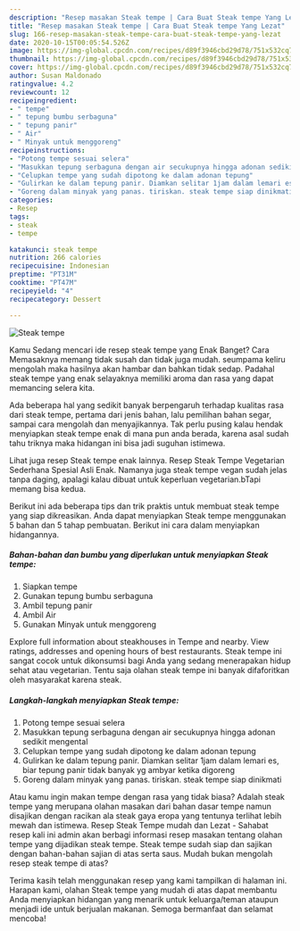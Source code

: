 ```yaml
---
description: "Resep masakan Steak tempe | Cara Buat Steak tempe Yang Lezat"
title: "Resep masakan Steak tempe | Cara Buat Steak tempe Yang Lezat"
slug: 166-resep-masakan-steak-tempe-cara-buat-steak-tempe-yang-lezat
date: 2020-10-15T00:05:54.526Z
image: https://img-global.cpcdn.com/recipes/d89f3946cbd29d78/751x532cq70/steak-tempe-foto-resep-utama.jpg
thumbnail: https://img-global.cpcdn.com/recipes/d89f3946cbd29d78/751x532cq70/steak-tempe-foto-resep-utama.jpg
cover: https://img-global.cpcdn.com/recipes/d89f3946cbd29d78/751x532cq70/steak-tempe-foto-resep-utama.jpg
author: Susan Maldonado
ratingvalue: 4.2
reviewcount: 12
recipeingredient:
- " tempe"
- " tepung bumbu serbaguna"
- " tepung panir"
- " Air"
- " Minyak untuk menggoreng"
recipeinstructions:
- "Potong tempe sesuai selera"
- "Masukkan tepung serbaguna dengan air secukupnya hingga adonan sedikit mengental"
- "Celupkan tempe yang sudah dipotong ke dalam adonan tepung"
- "Gulirkan ke dalam tepung panir. Diamkan selitar 1jam dalam lemari es, biar tepung panir tidak banyak yg ambyar ketika digoreng"
- "Goreng dalam minyak yang panas. tiriskan. steak tempe siap dinikmati"
categories:
- Resep
tags:
- steak
- tempe

katakunci: steak tempe 
nutrition: 266 calories
recipecuisine: Indonesian
preptime: "PT31M"
cooktime: "PT47M"
recipeyield: "4"
recipecategory: Dessert

---
```



![Steak tempe](https://img-global.cpcdn.com/recipes/d89f3946cbd29d78/751x532cq70/steak-tempe-foto-resep-utama.jpg)

Kamu Sedang mencari ide resep steak tempe yang Enak Banget? Cara Memasaknya memang tidak susah dan tidak juga mudah. seumpama keliru mengolah maka hasilnya akan hambar dan bahkan tidak sedap. Padahal steak tempe yang enak selayaknya memiliki aroma dan rasa yang dapat memancing selera kita.

Ada beberapa hal yang sedikit banyak berpengaruh terhadap kualitas rasa dari steak tempe, pertama dari jenis bahan, lalu pemilihan bahan segar, sampai cara mengolah dan menyajikannya. Tak perlu pusing kalau hendak menyiapkan steak tempe enak di mana pun anda berada, karena asal sudah tahu triknya maka hidangan ini bisa jadi suguhan istimewa.

Lihat juga resep Steak tempe enak lainnya. Resep Steak Tempe Vegetarian Sederhana Spesial Asli Enak. Namanya juga steak tempe vegan sudah jelas tanpa daging, apalagi kalau dibuat untuk keperluan vegetarian.bTapi memang bisa kedua.


Berikut ini ada beberapa tips dan trik praktis untuk membuat steak tempe yang siap dikreasikan. Anda dapat menyiapkan Steak tempe menggunakan 5 bahan dan 5 tahap pembuatan. Berikut ini cara dalam menyiapkan hidangannya.

<!--inarticleads1-->

##### Bahan-bahan dan bumbu yang diperlukan untuk menyiapkan Steak tempe:

1. Siapkan  tempe
1. Gunakan  tepung bumbu serbaguna
1. Ambil  tepung panir
1. Ambil  Air
1. Gunakan  Minyak untuk menggoreng


Explore full information about steakhouses in Tempe and nearby. View ratings, addresses and opening hours of best restaurants. Steak tempe ini sangat cocok untuk dikonsumsi bagi Anda yang sedang menerapakan hidup sehat atau vegetarian. Tentu saja olahan steak tempe ini banyak difaforitkan oleh masyarakat karena steak. 

<!--inarticleads2-->

##### Langkah-langkah menyiapkan Steak tempe:

1. Potong tempe sesuai selera
1. Masukkan tepung serbaguna dengan air secukupnya hingga adonan sedikit mengental
1. Celupkan tempe yang sudah dipotong ke dalam adonan tepung
1. Gulirkan ke dalam tepung panir. Diamkan selitar 1jam dalam lemari es, biar tepung panir tidak banyak yg ambyar ketika digoreng
1. Goreng dalam minyak yang panas. tiriskan. steak tempe siap dinikmati


Atau kamu ingin makan tempe dengan rasa yang tidak biasa? Adalah steak tempe yang merupana olahan masakan dari bahan dasar tempe namun disajikan dengan racikan ala steak gaya eropa yang tentunya terlihat lebih mewah dan istimewa. Resep Steak Tempe mudah dan Lezat - Sahabat resep kali ini admin akan berbagi informasi resep masakan tentang olahan tempe yang dijadikan steak tempe. Steak tempe sudah siap dan sajikan dengan bahan-bahan sajian di atas serta saus. Mudah bukan mengolah resep steak tempe di atas? 

Terima kasih telah menggunakan resep yang kami tampilkan di halaman ini. Harapan kami, olahan Steak tempe yang mudah di atas dapat membantu Anda menyiapkan hidangan yang menarik untuk keluarga/teman ataupun menjadi ide untuk berjualan makanan. Semoga bermanfaat dan selamat mencoba!
